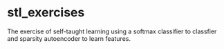 stl_exercises
=============

The exercise of self-taught learning using a softmax classifier to classfier and sparsity autoencoder to learn features.
